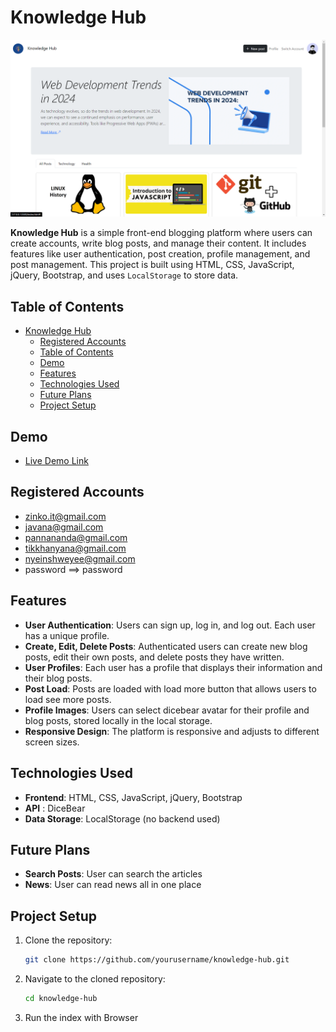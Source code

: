 # Knowledge Hub

![screenshot](https://raw.githubusercontent.com/ZinK0/Knowledge-Hub/refs/heads/main/assets/img/Knowledge%20Hub.png)

**Knowledge Hub** is a simple front-end blogging platform where users can create accounts, write blog posts, and manage their content. It includes features like user authentication, post creation, profile management, and post management. This project is built using HTML, CSS, JavaScript, jQuery, Bootstrap, and uses `LocalStorage` to store data.

## Table of Contents

- [Knowledge Hub](#knowledge-hub)
  - [Registered Accounts](#registered-accounts)   
  - [Table of Contents](#table-of-contents)
  - [Demo](#demo)
  - [Features](#features)
  - [Technologies Used](#technologies-used)
  - [Future Plans](#future-plans)
  - [Project Setup](#project-setup)

## Demo

- [Live Demo Link ](https://zink0.github.io/Knowledge-Hub/)

## Registered Accounts
- zinko.it@gmail.com
- javana@gmail.com
- pannananda@gmail.com
- tikkhanyana@gmail.com
- nyeinshweyee@gmail.com
- password ==> password

## Features

- **User Authentication**: Users can sign up, log in, and log out. Each user has a unique profile.
- **Create, Edit, Delete Posts**: Authenticated users can create new blog posts, edit their own posts, and delete posts they have written.
- **User Profiles**: Each user has a profile that displays their information and their blog posts.
- **Post Load**: Posts are loaded with load more button that allows users to load see more posts.
- **Profile Images**: Users can select dicebear avatar for their profile and blog posts, stored locally in the local storage.
- **Responsive Design**: The platform is responsive and adjusts to different screen sizes.

## Technologies Used

- **Frontend**: HTML, CSS, JavaScript, jQuery, Bootstrap
- **API** : DiceBear
- **Data Storage**: LocalStorage (no backend used)

## Future Plans

- **Search Posts**: User can search the articles
- **News**: User can read news all in one place

## Project Setup

1. Clone the repository:

   ```bash
   git clone https://github.com/yourusername/knowledge-hub.git
   ```

2. Navigate to the cloned repository:

   ```bash
   cd knowledge-hub
   ```

3. Run the index with Browser
